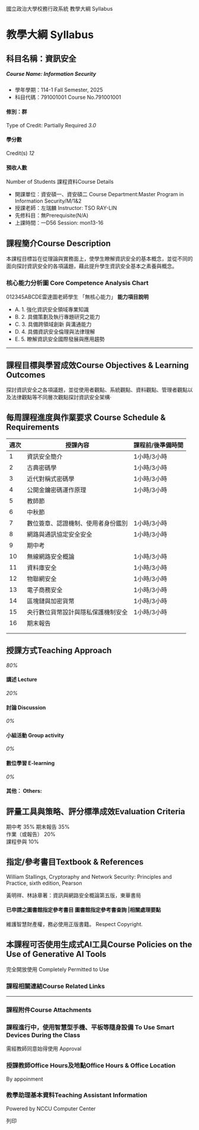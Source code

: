 國立政治大學校務行政系統 教學大綱 Syllabus
# 教學大綱 Syllabus
##  科目名稱：資訊安全
#####  Course Name: Information Security
  * 學年學期：114-1 Fall Semester, 2025 
  * 科目代碼：791001001 Course No.791001001


#### 修別：群
Type of Credit: Partially Required 
_3.0_
#### 學分數
Credit(s)
_12_
#### 預收人數
Number of Students
課程資料Course Details
  * 開課單位：資安碩一、資安碩二 Course Department:Master Program in Information Security/M/1&2 
  * 授課老師：左瑞麟 Instructor: TSO RAY-LIN 
  * 先修科目：無Prerequisite(N/A)
  * 上課時間：一D56 Session: mon13-16


##  課程簡介Course Description
本課程目標旨在從理論與實務面上，使學生瞭解資訊安全的基本概念，並從不同的面向探討資訊安全的各項議題，藉此提升學生資訊安全基本之素養與概念。
###  核心能力分析圖 Core Competence Analysis Chart
012345ABCDE雷達圖老師學生
「無核心能力」 
**能力項目說明**
  * A. 1. 強化資訊安全領域專業知識
  * B. 2. 具備策劃及執行專題研究之能力
  * C. 3. 具備跨領域創新 與溝通能力
  * D. 4. 具備資訊安全倫理與法律理解
  * E. 5. 瞭解資訊安全國際發展與應用趨勢


* * *
##  課程目標與學習成效Course Objectives & Learning Outcomes 
探討資訊安全之各項議題，並從使用者觀點、系統觀點、資料觀點、管理者觀點以及法律觀點等不同層次觀點探討資訊安全架構·
##  每周課程進度與作業要求 Course Schedule & Requirements
週次 |  授課內容 |  課程前/後準備時間  
---|---|---  
1 |  資訊安全簡介 |  1小時/3小時  
2 |  古典密碼學 |  1小時/3小時  
3 |  近代對稱式密碼學 |  1小時/3小時  
4 |  公開金鑰密碼運作原理 |  1小時/3小時  
5 |  教師節 |   
6 |  中秋節 |   
7 |  數位簽章、認證機制、使用者身份鑑別 |  1小時/3小時  
8 |  網路與通訊協定安全安全 |  1小時/3小時  
9 |  期中考 |   
10 |  無線網路安全概論 |  1小時/3小時  
11 |  資料庫安全 |  1小時/3小時  
12 |  物聯網安全 |  1小時/3小時  
13 |  電子商務安全 |  1小時/3小時  
14 |  區塊鏈與加密貨幣 |  1小時/3小時  
15 |  央行數位貨幣設計與隱私保護機制安全 |  1小時/3小時  
16 |  期末報告 |   
|  |   
|  |   
##  授課方式Teaching Approach
_80%_
####  講述 Lecture
_20%_
####  討論 Discussion
_0%_
####  小組活動 Group activity
_0%_
####  數位學習 E-learning
_0%_
####  其他： Others:
##  評量工具與策略、評分標準成效Evaluation Criteria
期中考 35% 
期末報告 35%   
作業（或報告） 20%   
課程參與 10%
##  指定/參考書目Textbook & References
William Stallings, Cryptoraphy and Network Security: Principles and Practice, sixth edition, Pearson   
  
黃明祥、林詠章著：資訊與網路安全概論第五版，東華書局
####  已申請之圖書館指定參考書目  圖書館指定參考書查詢 |相關處理要點
維護智慧財產權，務必使用正版書籍。 Respect Copyright.
##  本課程可否使用生成式AI工具Course Policies on the Use of Generative AI Tools
完全開放使用 Completely Permitted to Use
###  課程相關連結Course Related Links
* * *
###  課程附件Course Attachments
###  課程進行中，使用智慧型手機、平板等隨身設備 To Use Smart Devices During the Class
需經教師同意始得使用  Approval
###  授課教師Office Hours及地點Office Hours & Office Location
By appoinment
###  教學助理基本資料Teaching Assistant Information
Powered by NCCU Computer Center
  
列印
